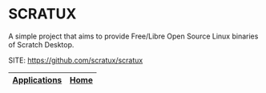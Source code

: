 # SCRATUX

 A simple project that aims to provide Free/Libre Open Source
 Linux binaries of Scratch Desktop.

 SITE: https://github.com/scratux/scratux

 | [Applications](https://portable-linux-apps.github.io/apps.html) | [Home](https://portable-linux-apps.github.io)
 | --- | --- |
